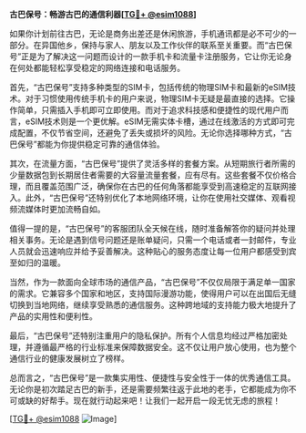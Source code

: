 **古巴保号：畅游古巴的通信利器[[TG💪+ @esim1088](https://t.me/s/esim1088)]**

如果你计划前往古巴，无论是商务出差还是休闲旅游，手机通讯都是必不可少的一部分。在异国他乡，保持与家人、朋友以及工作伙伴的联系至关重要。而“古巴保号”正是为了解决这一问题而设计的一款手机卡和流量卡注册服务，它让你无论身在何处都能轻松享受稳定的网络连接和电话服务。

首先，“古巴保号”支持多种类型的SIM卡，包括传统的物理SIM卡和最新的eSIM技术。对于习惯使用传统手机卡的用户来说，物理SIM卡无疑是最直接的选择。它操作简单，只需插入手机即可立即使用。而对于追求科技感和便捷性的现代用户而言，eSIM技术则是一个更优解。eSIM无需实体卡槽，通过在线激活的方式即可完成配置，不仅节省空间，还避免了丢失或损坏的风险。无论你选择哪种方式，“古巴保号”都能为你提供稳定可靠的通信体验。

其次，在流量方面，“古巴保号”提供了灵活多样的套餐方案。从短期旅行者所需的少量数据包到长期居住者需要的大容量流量套餐，应有尽有。这些套餐不仅价格合理，而且覆盖范围广泛，确保你在古巴的任何角落都能享受到高速稳定的互联网接入。此外，“古巴保号”还特别优化了本地网络环境，让你在使用社交媒体、观看视频流媒体时更加流畅自如。

值得一提的是，“古巴保号”的客服团队全天候在线，随时准备解答你的疑问并处理相关事务。无论是遇到信号问题还是账单疑问，只需一个电话或者一封邮件，专业人员就会迅速响应并给予妥善解决。这种贴心的服务态度让每一位用户都感受到宾至如归的温暖。

当然，作为一款面向全球市场的通信产品，“古巴保号”不仅仅局限于满足单一国家的需求。它兼容多个国家和地区，支持国际漫游功能，使得用户可以在出国后无缝切换到当地网络，继续享受熟悉的通信服务。这种跨地域的支持能力极大地提升了产品的实用性和便利性。

最后，“古巴保号”还特别注重用户的隐私保护。所有个人信息均经过严格加密处理，并遵循最严格的行业标准来保障数据安全。这不仅让用户放心使用，也为整个通信行业的健康发展树立了榜样。

总而言之，“古巴保号”是一款集实用性、便捷性与安全性于一体的优秀通信工具。无论你是初次踏足古巴的新手，还是需要频繁往返于此地的老手，它都能成为你不可或缺的好帮手。现在就行动起来吧！让我们一起开启一段无忧无虑的旅程！

[[TG💪+ @esim1088](https://t.me/s/esim1088) ![Image](https://i.postimg.cc/4NQfJmqS/Snipaste-2025-05-13-00-14-12.png)]